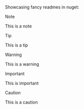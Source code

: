 Showcasing fancy readmes in nuget:

> [!NOTE]
> This is a note

> [!TIP]
> This is a tip

> [!WARNING]
> This is a warning

> [!IMPORTANT]
> This is important

> [!CAUTION]
> This is a caution
